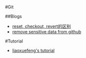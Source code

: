 #Git

##Blogs

- [reset, checkout, revert的区别](http://segmentfault.com/a/1190000003102737)
- [remove sensitive data from github](https://help.github.com/articles/remove-sensitive-data/)

#Tutorial

- [liaoxuefeng's tutorial](http://www.liaoxuefeng.com/wiki/0013739516305929606dd18361248578c67b8067c8c017b000)
